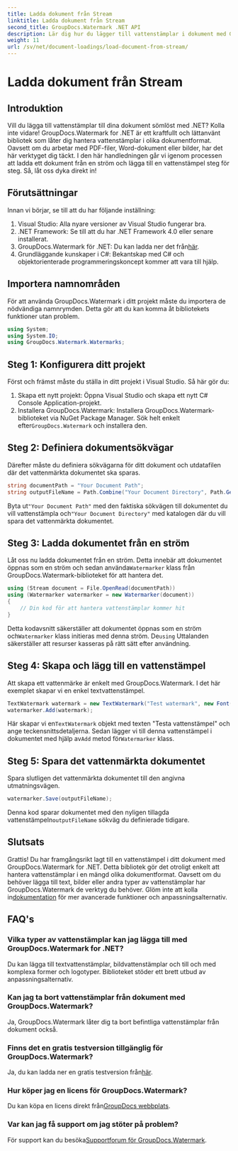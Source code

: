 ```yaml
---
title: Ladda dokument från Stream
linktitle: Ladda dokument från Stream
second_title: GroupDocs.Watermark .NET API
description: Lär dig hur du lägger till vattenstämplar i dokument med GroupDocs.Watermark for .NET med den här guiden. Perfekt för utvecklare som vill förbättra dokumentsäkerheten.
weight: 11
url: /sv/net/document-loadings/load-document-from-stream/
---
```


# Ladda dokument från Stream

## Introduktion
Vill du lägga till vattenstämplar till dina dokument sömlöst med .NET? Kolla inte vidare! GroupDocs.Watermark for .NET är ett kraftfullt och lättanvänt bibliotek som låter dig hantera vattenstämplar i olika dokumentformat. Oavsett om du arbetar med PDF-filer, Word-dokument eller bilder, har det här verktyget dig täckt. I den här handledningen går vi igenom processen att ladda ett dokument från en ström och lägga till en vattenstämpel steg för steg. Så, låt oss dyka direkt in!
## Förutsättningar
Innan vi börjar, se till att du har följande inställning:
1. Visual Studio: Alla nyare versioner av Visual Studio fungerar bra.
2. .NET Framework: Se till att du har .NET Framework 4.0 eller senare installerat.
3.  GroupDocs.Watermark för .NET: Du kan ladda ner det från[här](https://releases.groupdocs.com/Watermark/net/).
4. Grundläggande kunskaper i C#: Bekantskap med C# och objektorienterade programmeringskoncept kommer att vara till hjälp.

## Importera namnområden
För att använda GroupDocs.Watermark i ditt projekt måste du importera de nödvändiga namnrymden. Detta gör att du kan komma åt bibliotekets funktioner utan problem.
```csharp
using System;
using System.IO;
using GroupDocs.Watermark.Watermarks;
```
## Steg 1: Konfigurera ditt projekt
Först och främst måste du ställa in ditt projekt i Visual Studio. Så här gör du:
1. Skapa ett nytt projekt: Öppna Visual Studio och skapa ett nytt C# Console Application-projekt.
2.  Installera GroupDocs.Watermark: Installera GroupDocs.Watermark-biblioteket via NuGet Package Manager. Sök helt enkelt efter`GroupDocs.Watermark` och installera den.
## Steg 2: Definiera dokumentsökvägar
Därefter måste du definiera sökvägarna för ditt dokument och utdatafilen där det vattenmärkta dokumentet ska sparas.
```csharp
string documentPath = "Your Document Path";
string outputFileName = Path.Combine("Your Document Directory", Path.GetFileName(documentPath));
```
 Byta ut`"Your Document Path"` med den faktiska sökvägen till dokumentet du vill vattenstämpla och`"Your Document Directory"` med katalogen där du vill spara det vattenmärkta dokumentet.
## Steg 3: Ladda dokumentet från en ström
Låt oss nu ladda dokumentet från en ström. Detta innebär att dokumentet öppnas som en ström och sedan använda`Watermarker` klass från GroupDocs.Watermark-biblioteket för att hantera det.
```csharp
using (Stream document = File.OpenRead(documentPath))
using (Watermarker watermarker = new Watermarker(document))
{
    // Din kod för att hantera vattenstämplar kommer hit
}
```
 Detta kodavsnitt säkerställer att dokumentet öppnas som en ström och`Watermarker` klass initieras med denna ström. De`using` Uttalanden säkerställer att resurser kasseras på rätt sätt efter användning.
## Steg 4: Skapa och lägg till en vattenstämpel
Att skapa ett vattenmärke är enkelt med GroupDocs.Watermark. I det här exemplet skapar vi en enkel textvattenstämpel.
```csharp
TextWatermark watermark = new TextWatermark("Test watermark", new Font("Arial", 12));
watermarker.Add(watermark);
```
 Här skapar vi en`TextWatermark` objekt med texten "Testa vattenstämpel" och ange teckensnittsdetaljerna. Sedan lägger vi till denna vattenstämpel i dokumentet med hjälp av`Add` metod för`Watermarker` klass.
## Steg 5: Spara det vattenmärkta dokumentet
Spara slutligen det vattenmärkta dokumentet till den angivna utmatningsvägen.
```csharp
watermarker.Save(outputFileName);
```
 Denna kod sparar dokumentet med den nyligen tillagda vattenstämpeln`outputFileName` sökväg du definierade tidigare.

## Slutsats
Grattis! Du har framgångsrikt lagt till en vattenstämpel i ditt dokument med GroupDocs.Watermark for .NET. Detta bibliotek gör det otroligt enkelt att hantera vattenstämplar i en mängd olika dokumentformat. Oavsett om du behöver lägga till text, bilder eller andra typer av vattenstämplar har GroupDocs.Watermark de verktyg du behöver. Glöm inte att kolla in[dokumentation](https://tutorials.groupdocs.com/Watermark/net/) för mer avancerade funktioner och anpassningsalternativ.
## FAQ's
### Vilka typer av vattenstämplar kan jag lägga till med GroupDocs.Watermark for .NET?
Du kan lägga till textvattenstämplar, bildvattenstämplar och till och med komplexa former och logotyper. Biblioteket stöder ett brett utbud av anpassningsalternativ.
### Kan jag ta bort vattenstämplar från dokument med GroupDocs.Watermark?
Ja, GroupDocs.Watermark låter dig ta bort befintliga vattenstämplar från dokument också.
### Finns det en gratis testversion tillgänglig för GroupDocs.Watermark?
 Ja, du kan ladda ner en gratis testversion från[här](https://releases.groupdocs.com/).
### Hur köper jag en licens för GroupDocs.Watermark?
Du kan köpa en licens direkt från[GroupDocs webbplats](https://purchase.groupdocs.com/buy).
### Var kan jag få support om jag stöter på problem?
 För support kan du besöka[Supportforum för GroupDocs.Watermark](https://forum.groupdocs.com/c/watermark/19).